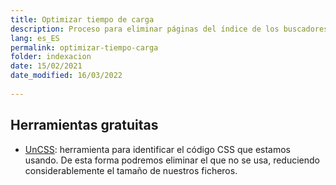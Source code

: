```yaml
---
title: Optimizar tiempo de carga
description: Proceso para eliminar páginas del índice de los buscadores, en concreto, Google, aunque el proceso es extensible al resto.
lang: es_ES
permalink: optimizar-tiempo-carga
folder: indexacion
date: 15/02/2021
date_modified: 16/03/2022
  
---
```


## Herramientas gratuitas

- [UnCSS](https://uncss-online.com/): herramienta para identificar el código CSS que estamos usando. De esta forma podremos eliminar el que no se usa, reduciendo considerablemente el tamaño de nuestros ficheros.
